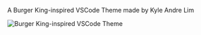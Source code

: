 A Burger King-inspired VSCode Theme made by Kyle Andre Lim

![Burger King-inspired VSCode Theme](burger-king-theme.png)
